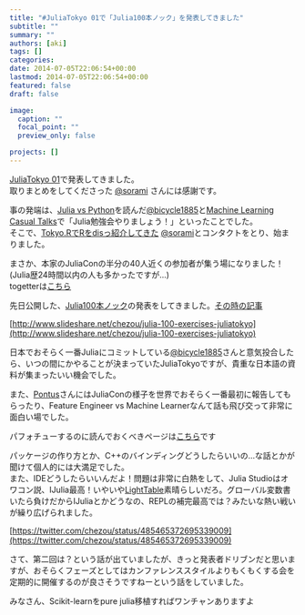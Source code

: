 ```yaml
---
title: "#JuliaTokyo 01で「Julia100本ノック」を発表してきました"
subtitle: ""
summary: ""
authors: [aki]
tags: []
categories: 
date: 2014-07-05T22:06:54+00:00
lastmod: 2014-07-05T22:06:54+00:00
featured: false
draft: false

image:
  caption: ""
  focal_point: ""
  preview_only: false

projects: []
---
```

[JuliaTokyo 01](juliatokyo.connpass.com/event/6891/)で発表してきました。  
取りまとめをしてくださった [@sorami](https://twitter.com/sorami) さんには感謝です。

事の発端は、[Julia vs Python](http://chezou.wordpress.com/2014/05/07/julia-vs-python-bitcoin-option/)を読んだ[@bicycle1885](https://twitter.com/bicycle1885)と[Machine Learning Casual Talks](http://chezou.wordpress.com/2014/06/07/machine-learning-casual-talks/)で「Julia勉強会やりましょう！」といったことでした。  
そこで、[Tokyo.RでRをdisっ紹介してきた](https://speakerdeck.com/sorami/tokyor-number-39-lt-rtojulia) [@sorami](https://twitter.com/sorami)とコンタクトをとり、始まりました。

まさか、本家のJuliaConの半分の40人近くの参加者が集う場になりました！(Julia歴24時間以内の人も多かったですが...)  
togetterは[こちら](http://togetter.com/li/689039)

先日公開した、[Julia100本ノック](https://github.com/chezou/julia-100-exercises)の発表をしてきました。[その時の記事](http://chezou.wordpress.com/2014/06/22/julia100%e6%9c%ac%e3%83%8e%e3%83%83%e3%82%af/)

[http://www.slideshare.net/chezou/julia-100-exercises-juliatokyo](http://www.slideshare.net/chezou/julia-100-exercises-juliatokyo)

日本でおそらく一番Juliaにコミットしている[@bicycle1885](https://twitter.com/bicycle1885)さんと意気投合したら、いつの間にかやることが決まっていたJuliaTokyoですが、貴重な日本語の資料が集まったいい機会でした。

また、[Pontus](http://pontus.stenetorp.se/)さんにはJuliaConの様子を世界でおそらく一番最初に報告してもらったり、Feature Engineer vs Machine Learnerなんて話も飛び交って非常に面白い場でした。

パフォチューするのに読んでおくべきページは[こちら](http://docs.julialang.org/en/latest/manual/performance-tips/)です

パッケージの作り方とか、C++のバインディングどうしたらいいの...な話とかが聞けて個人的には大満足でした。  
また、IDEどうしたらいいんだよ！問題は非常に白熱をして、Julia Studioはオワコン説、IJulia最高！いやいや[LightTable](http://www.lighttable.com/)素晴らしいだろ。グローバル変数書いたら負けだからIJuliaとかどうなの、REPLの補完最高では？みたいな熱い戦いが繰り広げられました。

[https://twitter.com/chezou/status/485465372695339009](https://twitter.com/chezou/status/485465372695339009)

さて、第二回は？という話が出ていましたが、きっと発表者ドリブンだと思いますが、おそらくフェーズとしてはカンファレンススタイルよりもくもくする会を定期的に開催するのが良さそうですねーという話をしていました。

みなさん、Scikit-learnをpure julia移植すればワンチャンありますよ


